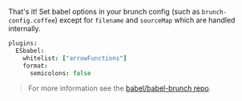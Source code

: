 That's it! Set babel options in your brunch config (such as `brunch-config.coffee`) except
for `filename` and `sourceMap` which are handled internally.

```coffee
plugins:
  ESbabel:
    whitelist: ["arrowFunctions"]
    format:
      semicolons: false
```

<blockquote class="babel-callout babel-callout-info">
  <p>
    For more information see the <a href="https://github.com/babel/babel-brunch">babel/babel-brunch repo</a>.
  </p>
</blockquote>

